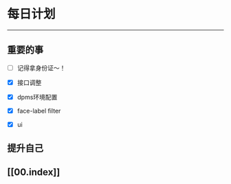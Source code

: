 
# 每日计划
---
## 重要的事

- [ ]  记得拿身份证～！
- [x]  接口调整
- [x]  dpms环境配置
- [x] face-label  filter
- [x] ui



## 提升自己

  



## [[00.index]]










